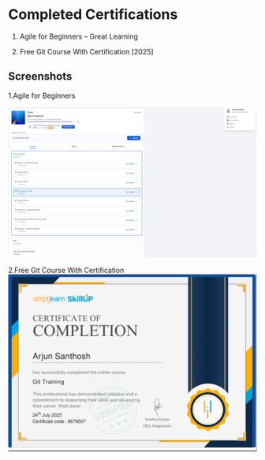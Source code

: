 
# Completed Certifications

1. Agile for Beginners – Great Learning

2. Free Git Course With Certification [2025]




## Screenshots

1.Agile for Beginners

![App Screenshot](https://github.com/arjunsanthoshwork/5322794_Arjun/blob/main/sdlc/5322794_Arjun_agilecourse.png)

2.Free Git Course With Certification
![App Screenshot](https://github.com/arjunsanthoshwork/5322794_Arjun/blob/main/git/GITSIMPLILEARN.png)



